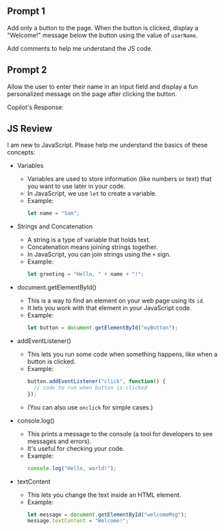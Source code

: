 ## Prompt 1
Add only a button to the page. When the button is clicked, display a "Welcome!" message below the button using the value of `userName`. 

Add comments to help me understand the JS code.

## Prompt 2
Allow the user to enter their name in an input field and display a fun personalized message on the page after clicking the button.

Copilot's Response:

## JS Review 

I am new to JavaScript. Please help me understand the basics of these concepts:  

- Variables  
  - Variables are used to store information (like numbers or text) that you want to use later in your code.  
  - In JavaScript, we use `let` to create a variable.  
  - Example:  
    ```javascript
    let name = "Sam";
    ```

- Strings and Concatenation  
  - A string is a type of variable that holds text.  
  - Concatenation means joining strings together.  
  - In JavaScript, you can join strings using the `+` sign.  
  - Example:  
    ```javascript
    let greeting = "Hello, " + name + "!";
    ```

- document.getElementById()  
  - This is a way to find an element on your web page using its `id`.  
  - It lets you work with that element in your JavaScript code.  
  - Example:  
    ```javascript
    let button = document.getElementById("myButton");
    ```

- addEventListener()  
  - This lets you run some code when something happens, like when a button is clicked.  
  - Example:  
    ```javascript
    button.addEventListener("click", function() {
      // code to run when button is clicked
    });
    ```
  - (You can also use `onclick` for simple cases.)

- console.log()  
  - This prints a message to the console (a tool for developers to see messages and errors).  
  - It's useful for checking your code.  
  - Example:  
    ```javascript
    console.log("Hello, world!");
    ```

- textContent  
  - This lets you change the text inside an HTML element.  
  - Example:  
    ```javascript
    let message = document.getElementById("welcomeMsg");
    message.textContent = "Welcome!";
    ```
